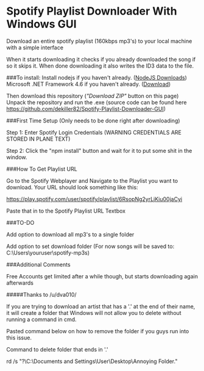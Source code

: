 # Spotify Playlist Downloader With Windows GUI

Download an entire spotify playlist (160kbps mp3's) to your local machine with a simple interface

When it starts downloading it checks if you already downloaded the song if so it skips it.
When done downloading it also writes the ID3 data to the file.

###To install:
Install nodejs if you haven't already. ([NodeJS Downloads](http://nodejs.org/download/))  
Microsoft .NET Framework 4.6 if you haven't already. ([Download](https://www.microsoft.com/en-US/download/details.aspx?id=48130))

Then download this repository (*"Download ZIP"* button on this page)  
Unpack the repository and run the .exe (source code can be found here https://github.com/dekiller82/Spotify-Playlist-Downloader-GUI)

###First Time Setup (Only needs to be done right after downloading)

Step 1: Enter Spotify Login Credentials (WARNING CREDENTIALS ARE STORED IN PLANE TEXT)

Step 2: Click the "npm install" button and wait for it to put some shit in the window.

###How To Get Playlist URL

Go to the Spotify Webplayer and Navigate to the Playlist you want to download.
Your URL should look something like this:

https://play.spotify.com/user/spotify/playlist/6RsopNg2yrLjKiu00jaCyi

Paste that in to the Spotify Playlist URL Textbox

###TO-DO

Add option to download all mp3's to a single folder

Add option to set download folder (For now songs will be saved to: C:\Users\youruser\spotify-mp3s)

###Additional Comments

Free Accounts get limited after a while though, but starts downloading again afterwards


#####Thanks to /u/dva010/

If you are trying to download an artist that has a '.' at the end of their name, it will create a folder that Windows will not allow you to delete without running a command in cmd.

Pasted command below on how to remove the folder if you guys run into this issue.

Command to delete folder that ends in '.'

rd /s "\?\C:\Documents and Settings\User\Desktop\Annoying Folder."

